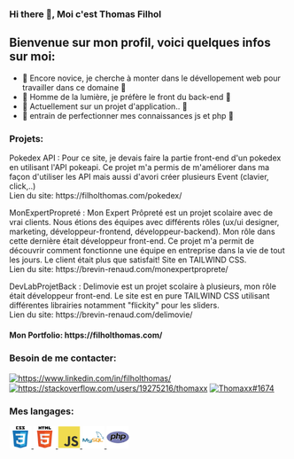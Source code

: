 ### Hi there 👋, Moi c'est Thomas Filhol


<h2> Bienvenue sur mon profil, voici quelques infos sur moi:</h2>

- :rocket: Encore novice, je cherche à monter dans le dévellopement web pour travailler dans ce domaine :rocket:
- :busts_in_silhouette: Homme de la lumière, je préfère le front du back-end :busts_in_silhouette:
- :hammer: Actuellement sur un projet d'application.. :hammer:
- :bricks: entrain de perfectionner mes connaissances js et php :bricks:

<h3> Projets: </h3>
<p> Pokedex API : Pour ce site, je devais faire la partie front-end d'un pokedex en utilisant l'API pokeapi. Ce projet m'a permis de m'améliorer dans ma façon d'utiliser les API mais aussi d'avori créer plusieurs Event (clavier, click,..)<br> Lien du site: https://filholthomas.com/pokedex/
<p> MonExpertPropreté : Mon Expert Prôpreté est un projet scolaire avec de vrai clients. Nous étions des équipes avec différents rôles (ux/ui designer, marketing, développeur-frontend, développeur-backend). Mon rôle dans cette dernière était développeur front-end. Ce projet m'a permit de découvrir comment fonctionne une équipe en entreprise dans la vie de tout les jours. Le client était plus que satisfait! Site en TAILWIND CSS. <br> Lien du site: https://brevin-renaud.com/monexpertproprete/ </p>
<p>DevLabProjetBack : Delimovie est un projet scolaire à plusieurs, mon rôle était développeur front-end. Le site est en pure TAILWIND CSS utilisant différentes librairies notamment "flickity" pour les sliders. <br> Lien du site: https://brevin-renaud.com/delimovie/</p>
<p>  </p>

<h4> Mon Portfolio: https://filholthomas.com/ </h4>

<h3 align="left">Besoin de me contacter:</h3>
<p align="left">
<a href="https://linkedin.com/in/https://www.linkedin.com/in/filholthomas/" target="blank"><img align="center" src="https://raw.githubusercontent.com/rahuldkjain/github-profile-readme-generator/master/src/images/icons/Social/linked-in-alt.svg" alt="https://www.linkedin.com/in/filholthomas/" height="30" width="40" /></a>
<a href="https://stackoverflow.com/users/https://stackoverflow.com/users/19275216/thomaxx" target="blank"><img align="center" src="https://raw.githubusercontent.com/rahuldkjain/github-profile-readme-generator/master/src/images/icons/Social/stack-overflow.svg" alt="https://stackoverflow.com/users/19275216/thomaxx" height="30" width="40" /></a>
<a href="https://discord.gg/Thomaxx#1674" target="blank"><img align="center" src="https://raw.githubusercontent.com/rahuldkjain/github-profile-readme-generator/master/src/images/icons/Social/discord.svg" alt="Thomaxx#1674" height="30" width="40" /></a>
</p>

<h3 align="left">Mes langages:</h3>
<p align="left"> <a href="https://www.w3schools.com/css/" target="_blank" rel="noreferrer"> <img src="https://raw.githubusercontent.com/devicons/devicon/master/icons/css3/css3-original-wordmark.svg" alt="css3" width="40" height="40"/> </a> <a href="https://www.w3.org/html/" target="_blank" rel="noreferrer"> <img src="https://raw.githubusercontent.com/devicons/devicon/master/icons/html5/html5-original-wordmark.svg" alt="html5" width="40" height="40"/> </a> <a href="https://developer.mozilla.org/en-US/docs/Web/JavaScript" target="_blank" rel="noreferrer"> <img src="https://raw.githubusercontent.com/devicons/devicon/master/icons/javascript/javascript-original.svg" alt="javascript" width="40" height="40"/> </a> <a href="https://www.mysql.com/" target="_blank" rel="noreferrer"> <img src="https://raw.githubusercontent.com/devicons/devicon/master/icons/mysql/mysql-original-wordmark.svg" alt="mysql" width="40" height="40"/> </a> <a href="https://www.php.net" target="_blank" rel="noreferrer"> <img src="https://raw.githubusercontent.com/devicons/devicon/master/icons/php/php-original.svg" alt="php" width="40" height="40"/> </a> </p>

